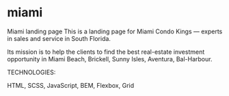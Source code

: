 # miami

Miami landing page
This is a landing page for Miami Condo Kings — experts in sales and service in South Florida.

Its mission is to help the clients to find the best real-estate investment opportunity in Miami Beach, Brickell, Sunny Isles, Aventura, Bal-Harbour.

TECHNOLOGIES:

HTML, SCSS, JavaScript, BEM, Flexbox, Grid
